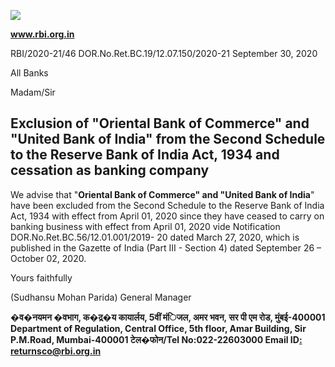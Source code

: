 ![](_page_0_Picture_0.jpeg)

**www.rbi.org.in**

RBI/2020-21/46 DOR.No.Ret.BC.19/12.07.150/2020-21 September 30, 2020

All Banks

Madam/Sir

## **Exclusion of** "**Oriental Bank of Commerce" and "United Bank of India" from the Second Schedule to the Reserve Bank of India Act, 1934 and cessation as banking company**

We advise that "**Oriental Bank of Commerce" and "United Bank of India**" have been excluded from the Second Schedule to the Reserve Bank of India Act, 1934 with effect from April 01, 2020 since they have ceased to carry on banking business with effect from April 01, 2020 vide Notification DOR.No.Ret.BC.56/12.01.001/2019- 20 dated March 27, 2020, which is published in the Gazette of India (Part III - Section 4) dated September 26 – October 02, 2020.

Yours faithfully

(Sudhansu Mohan Parida) General Manager

**�व�नयमन �वभाग, क�द्र�य कायार्लय, 5वीं मंिजल, अमर भवन, सर पी एम रोड, मुंबई-400001 Department of Regulation, Central Office, 5th floor, Amar Building, Sir P.M.Road, Mumbai-400001 टेल�फोन/Tel No:022-22603000 Email ID[: returnsco@rbi.org.in](mailto:returnsco@rbi.org.in)**